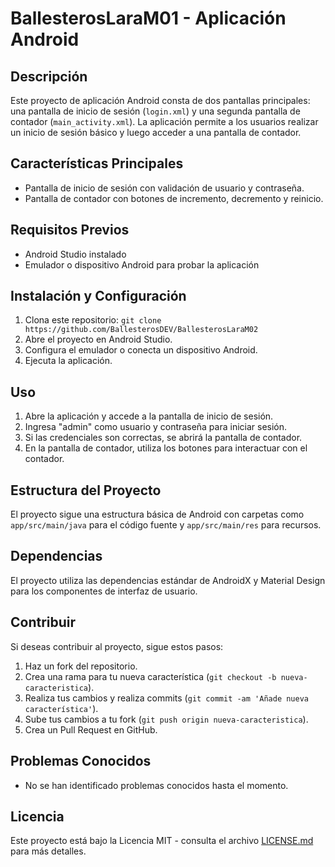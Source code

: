 # BallesterosLaraM01 - Aplicación Android

## Descripción

Este proyecto de aplicación Android consta de dos pantallas principales: una pantalla de inicio de sesión (`login.xml`) y una segunda pantalla de contador (`main_activity.xml`). La aplicación permite a los usuarios realizar un inicio de sesión básico y luego acceder a una pantalla de contador.

## Características Principales

- Pantalla de inicio de sesión con validación de usuario y contraseña.
- Pantalla de contador con botones de incremento, decremento y reinicio.

## Requisitos Previos

- Android Studio instalado
- Emulador o dispositivo Android para probar la aplicación

## Instalación y Configuración

1. Clona este repositorio: `git clone https://github.com/BallesterosDEV/BallesterosLaraM02`
2. Abre el proyecto en Android Studio.
3. Configura el emulador o conecta un dispositivo Android.
4. Ejecuta la aplicación.

## Uso

1. Abre la aplicación y accede a la pantalla de inicio de sesión.
2. Ingresa "admin" como usuario y contraseña para iniciar sesión.
3. Si las credenciales son correctas, se abrirá la pantalla de contador.
4. En la pantalla de contador, utiliza los botones para interactuar con el contador.

## Estructura del Proyecto

El proyecto sigue una estructura básica de Android con carpetas como `app/src/main/java` para el código fuente y `app/src/main/res` para recursos.

## Dependencias

El proyecto utiliza las dependencias estándar de AndroidX y Material Design para los componentes de interfaz de usuario.

## Contribuir

Si deseas contribuir al proyecto, sigue estos pasos:

1. Haz un fork del repositorio.
2. Crea una rama para tu nueva característica (`git checkout -b nueva-caracteristica`).
3. Realiza tus cambios y realiza commits (`git commit -am 'Añade nueva característica'`).
4. Sube tus cambios a tu fork (`git push origin nueva-caracteristica`).
5. Crea un Pull Request en GitHub.

## Problemas Conocidos

- No se han identificado problemas conocidos hasta el momento.

## Licencia

Este proyecto está bajo la Licencia MIT - consulta el archivo [LICENSE.md](LICENSE.md) para más detalles.
